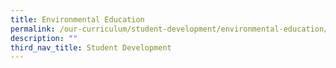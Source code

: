 ```yaml
---
title: Environmental Education
permalink: /our-curriculum/student-development/environmental-education/
description: ""
third_nav_title: Student Development
---
```


